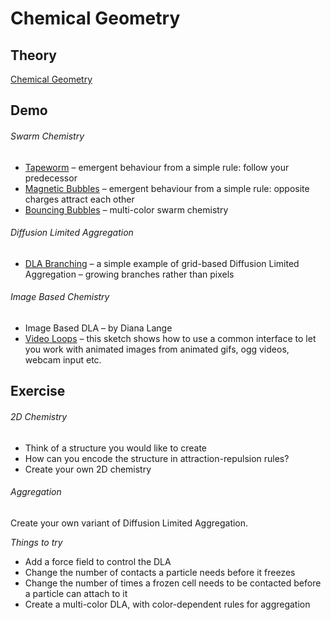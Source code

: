 
Chemical Geometry
=================

## Theory
[Chemical Geometry](theory)

## Demo

###### Swarm Chemistry

- [Tapeworm](demo/tapeworm) – emergent behaviour from a simple rule: follow your predecessor
- [Magnetic Bubbles](demo/magnetic) – emergent behaviour from a simple rule: opposite charges attract each other
- [Bouncing Bubbles](demo/bouncing) – multi-color swarm chemistry

###### Diffusion Limited Aggregation

- [DLA Branching](dla_branching) – a simple example of grid-based Diffusion Limited Aggregation – growing branches rather than pixels

###### Image Based Chemistry
 
 - Image Based DLA – by Diana Lange
 - [Video Loops](video_loops) – this sketch shows how to use a common interface to let you work with animated images from animated gifs, ogg videos, webcam input etc.

## Exercise

###### 2D Chemistry

- Think of a structure you would like to create 
- How can you encode the structure in attraction-repulsion rules?
- Create your own 2D chemistry

###### Aggregation

Create your own variant of Diffusion Limited Aggregation.  

*Things to try*

- Add a force field to control the DLA
- Change the number of contacts a particle needs before it freezes
- Change the number of times a frozen cell needs to be contacted before a particle can attach to it
- Create a multi-color DLA, with color-dependent rules for aggregation 




